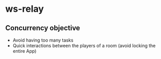 # ws-relay

## Concurrency objective

- Avoid having too many tasks
- Quick interactions between the players of a room (avoid locking the entire App)
